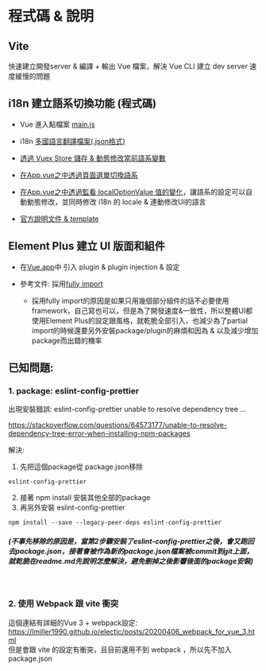 
# 程式碼 & 說明

## Vite 
快速建立開發server & 編譯 + 輸出 Vue 檔案，解決 Vue CLI 建立 dev server 速度緩慢的問題 

## i18n 建立語系切換功能 (程式碼)

  - Vue 進入點檔案 [main.js](https://github.com/avgsteve/Vue-ElementPlus-i18n/blob/1ecca8f513fa64baa5a2bc7875e8f0cf09969aec/frontEnd/src/main.ts#L5)
  - i18n [多國語言翻譯檔案(.json格式)](https://github.com/avgsteve/Vue-ElementPlus-i18n/tree/main/frontEnd/src/locales)
  - [透過 Vuex Store 儲存 & 動態修改當前語系變數](https://github.com/avgsteve/Vue-ElementPlus-i18n/blob/main/frontEnd/store/index.ts)
  - [在App.vue之中透過頁面選單切換語系](https://github.com/avgsteve/Vue-ElementPlus-i18n/blob/1ecca8f513fa64baa5a2bc7875e8f0cf09969aec/frontEnd/src/App.vue#L14)
  - [在App.vue之中透過監看 localOptionValue 值的變化](https://github.com/avgsteve/Vue-ElementPlus-i18n/blob/bff416e0f3a3ab4e988c28e820d8eeaec62cecf8/frontEnd/src/App.vue#L73)，讓語系的設定可以自動動態修改，並同時修改 i18n 的 locale & 連動修改UI的語言


  - [官方說明文件 & template](https://github.com/intlify/vue-i18n-loader) 
## Element Plus 建立 UI 版面和組件 
  - 在[Vue.app](https://github.com/avgsteve/Vue-ElementPlus-i18n/blob/main/frontEnd/src/main.ts)中 引入 plugin & plugin injection & 設定

  - 參考文件: 採用[fully import](https://element-plus.org/#/en-US/component/quickstart#import-element-plus)
    - 採用fully import的原因是如果只用幾個部分組件的話不必要使用framework，自己寫也可以，但是為了開發速度&一致性，所以整體UI都使用Element Plus的設定跟風格，就乾脆全部引入，也減少為了partial import的時候還要另外安裝package/plugin的麻煩和因為 & 以及減少增加package而出錯的機率



## 已知問題:
### 1. package: eslint-config-prettier
出現安裝錯誤: 
eslint-config-prettier unable to resolve dependency tree ...

https://stackoverflow.com/questions/64573177/unable-to-resolve-dependency-tree-error-when-installing-npm-packages

解決: 
  1. 先把這個package從 package.json移除
  ```
  eslint-config-prettier
  ``` 
  2. 接著 npm install 安裝其他全部的package
  3. 再另外安裝 eslint-config-prettier
  ```
  npm install --save --legacy-peer-deps eslint-config-prettier
  ```
  ##### (不事先移除的原因是，當第2步驟安裝了eslint-config-prettier之後，會又跑回去package.json，接著會被作為新的package.json檔案被commit到git上面，就乾脆在readme.md先說明怎麼解決，避免刪掉之後影響後面的package安裝) 
  <br>


### 2. 使用 Webpack 跟 vite 衝突
這個連結有詳細的Vue 3 + webpack設定: <br>
https://lmiller1990.github.io/electic/posts/20200406_webpack_for_vue_3.html
<br>但是會跟 vite 的設定有衝突，且目前還用不到 webpack ，所以先不加入 package.json